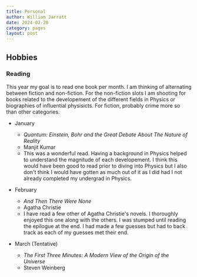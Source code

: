 ```yaml
---
title: Personal
author: William Jarratt
date: 2024-02-20
category: pages
layout: post
---
```


## Hobbies
### Reading
This year my goal is to read one book per month. I am thinking of alternating between fiction and non-fiction. For the non-fiction slots I am shooting for books related to the developement of the different fields in Physics or biographies of influential physisicts. For fiction, probably crime more so than other categories.

- January

  - *Quantum: Einstein, Bohr and the Great Debate About The Nature of Reality*
  - Manjit Kumar
  - This was a wonderful read. Having a background in Physics helped to understand the magnitude of each developement. I think this would have been good to read prior to diving into Physics but I also don't think I would have gotten as much out of it as I did had I not already completed my undergrad in Physics.
  
- February

  - *And Then There Were None*
  - Agatha Christie
  - I have read a few other of Agatha Christie's novels. I thoroughly enjoyed this one along with the others. I was stumped until reading the epilogue at the end. I had made a few guesses but had to back track as each of my guesses met their end.

- March (Tentative)

  - *The First Three Minutes: A Modern View of the Origin of the Universe*
  - Steven Weinberg